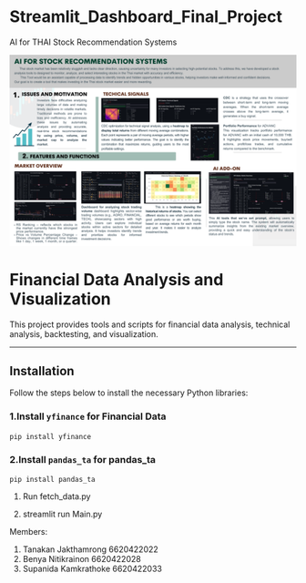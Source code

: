 # Streamlit_Dashboard_Final_Project
AI for THAI Stock Recommendation Systems


![Poster Image](https://github.com/KanoonGammy/Streamlit_Dashboard_Final_Project/blob/249780717ed34c07308da7e8e796f266b1a4eb2e/Poster%20-%20Summary.png)

# Financial Data Analysis and Visualization

This project provides tools and scripts for financial data analysis, technical analysis, backtesting, and visualization.

---

## Installation

Follow the steps below to install the necessary Python libraries:

### 1.Install `yfinance` for Financial Data

```
pip install yfinance
```
### 2.Install `pandas_ta` for pandas_ta
```
pip install pandas_ta
```





1. Run fetch_data.py

2. streamlit run Main.py



Members:<br>
1. Tanakan Jakthamrong 6620422022<br>
2. Benya Nitikrainon 6620422028<br>
3. Supanida Kamkrathoke 6620422033

